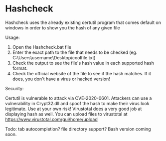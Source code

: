 # Hashcheck
Hashcheck uses the already existing certutil program that comes default on windows in order to show you the hash of any given file

Usage:
1. Open the Hashcheck.bat file
2. Enter the exact path to the file that needs to be checked (eg. C:\Users\username\Desktop\coolfile.txt)
3. Check the output to see the file's hash value in each supported hash format.
4. Check the official website of the file to see if the hash matches. If it does, you don't have a virus or hacked version!

Security:

Certutil is vulnerable to attack via CVE-2020-0601. Attackers can use a vulnerability in Crypt32.dll and spoof the hash to make their virus look legitimate. Use at your own risk!
Virustotal does a very good job at displaying hash as well. You can upload files to virustotal at https://www.virustotal.com/gui/home/upload


Todo: tab autocompletion? file directory support? Bash version coming soon.
